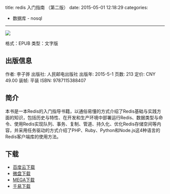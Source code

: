 title: redis 入门指南 （第二版）
date: 2015-05-01 12:18:29
categories:
  - 数据库 - nosql
---

![](http://img4.douban.com/lpic/s28104066.jpg)

格式：EPUB
类型：文字版

<!--more-->

## 出版信息 ##

作者: 李子骅
出版社: 人民邮电出版社
出版年: 2015-5-1
页数: 213
定价: CNY 49.00
装帧: 平装
ISBN: 9787115388407

## 简介 ##

本书是一本Redis的入门指导书籍，以通俗易懂的方式介绍了Redis基础与实践方面的知识，包括历史与特性、在开发和生产环境中部署运行Redis、数据类型与命令、使用Redis实现队列、事务、复制、管道、持久化、优化Redis存储空间等内容，并采用任务驱动的方式介绍了PHP、Ruby、Python和Node.js这4种语言的Redis客户端库的使用方法。

## 下载 ##

+ [百度云下载](http://pan.baidu.com/s/1o6mufJc)
+ [微盘下载](http://vdisk.weibo.com/s/aADaW4YRF6FP_)
+ [MEGA下载](https://mega.nz/#!vFECFbjT!rk68FxmJn8GyDYJQFQsu11jfTPVY_5yFmfFh027YTvI)
+ [千易下载](http://1000eb.com/1fjo4)

<!-- 1e
+ [百度云下载](http://pan.baidu.com/s/1hqfDKJq)
+ [微盘下载](http://vdisk.weibo.com/s/qBHeHbwa2TRd0)
+ [千易下载](http://1000eb.com/1dyil)
-->
